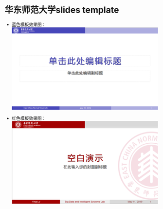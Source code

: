 # 华东师范大学slides template

- 蓝色模板效果图：
![blue](https://github.com/elainelv/elaineself/blob/master/Slides%20template/blue.png)

- 红色模板效果图：
![red](https://github.com/elainelv/elaineself/blob/master/Slides%20template/red.png)
